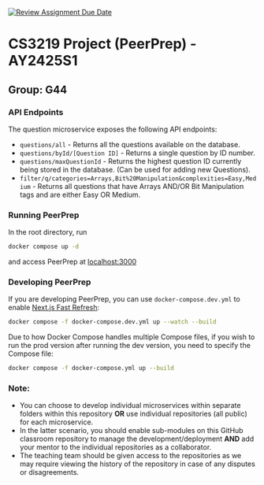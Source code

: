 [![Review Assignment Due Date](https://classroom.github.com/assets/deadline-readme-button-22041afd0340ce965d47ae6ef1cefeee28c7c493a6346c4f15d667ab976d596c.svg)](https://classroom.github.com/a/bzPrOe11)
# CS3219 Project (PeerPrep) - AY2425S1
## Group: G44


### API Endpoints
The question microservice exposes the following API endpoints:
- ```questions/all``` - Returns all the questions available on the database.
- ```questions/byId/[Question ID]``` - Returns a single question by ID number.
- ```questions/maxQuestionId``` - Returns the highest question ID currently being stored in the database. (Can be used for adding new Questions).
- ```filter/q/categories=Arrays,Bit%20Manipulation&complexities=Easy,Medium``` - Returns all questions that have Arrays AND/OR Bit Manipulation tags and are either Easy OR Medium.

### Running PeerPrep
In the root directory, run
```sh
docker compose up -d
```
and access PeerPrep at [localhost:3000](localhost:3000)

### Developing PeerPrep
If you are developing PeerPrep, you can use `docker-compose.dev.yml` to enable [Next.js Fast Refresh](https://nextjs.org/docs/architecture/fast-refresh):
```sh
docker compose -f docker-compose.dev.yml up --watch --build
```
Due to how Docker Compose handles multiple Compose files, if you wish to run the prod version after running the dev version, you need to specify the Compose file:
```sh
docker compose -f docker-compose.yml up --build
```

### Note: 
- You can choose to develop individual microservices within separate folders within this repository **OR** use individual repositories (all public) for each microservice. 
- In the latter scenario, you should enable sub-modules on this GitHub classroom repository to manage the development/deployment **AND** add your mentor to the individual repositories as a collaborator. 
- The teaching team should be given access to the repositories as we may require viewing the history of the repository in case of any disputes or disagreements. 
